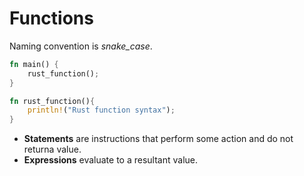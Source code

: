 # Functions

Naming convention is _snake_case_.

```rust
fn main() {
    rust_function();
}

fn rust_function(){
    println!("Rust function syntax");
}
```

- **Statements** are instructions that perform some action and do not returna value.
- **Expressions** evaluate to a resultant value.

